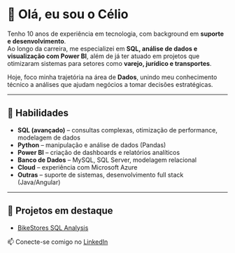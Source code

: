 # 👋 Olá, eu sou o Célio

Tenho 10 anos de experiência em tecnologia, com background em **suporte e desenvolvimento**.  
Ao longo da carreira, me especializei em **SQL, análise de dados e visualização com Power BI**, além de já ter atuado em projetos que otimizaram sistemas para setores como **varejo, jurídico e transportes**.  

Hoje, foco minha trajetória na área de **Dados**, unindo meu conhecimento técnico a análises que ajudam negócios a tomar decisões estratégicas.  

---

## 🚀 Habilidades
- **SQL (avançado)** – consultas complexas, otimização de performance, modelagem de dados  
- **Python** – manipulação e análise de dados (Pandas)  
- **Power BI** – criação de dashboards e relatórios analíticos  
- **Banco de Dados** – MySQL, SQL Server, modelagem relacional  
- **Cloud** – experiência com Microsoft Azure  
- **Outras** – suporte de sistemas, desenvolvimento full stack (Java/Angular)  

---

## 📂 Projetos em destaque
- [BikeStores SQL Analysis](link_para_repositorio)

📫 Conecte-se comigo no [LinkedIn](www.linkedin.com/in/celiolimacosta)  

